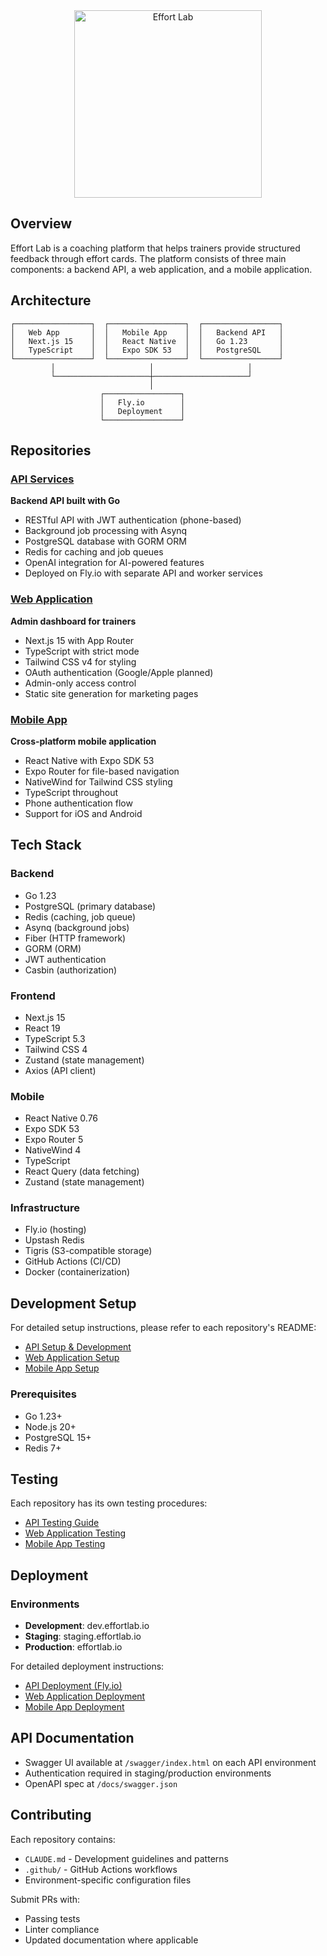 <div align="center">
  <picture>
    <source media="(prefers-color-scheme: dark)" srcset="https://effortlab.io/images/logo-white.png">
    <source media="(prefers-color-scheme: light)" srcset="https://effortlab.io/images/logo-dark.png">
    <img src="https://effortlab.io/images/logo-dark.png" alt="Effort Lab" width="300">
  </picture>
</div>

## Overview

Effort Lab is a coaching platform that helps trainers provide structured feedback through effort cards. The platform consists of three main components: a backend API, a web application, and a mobile application.

## Architecture

```
┌─────────────────┐  ┌─────────────────┐  ┌─────────────────┐
│   Web App       │  │   Mobile App    │  │   Backend API   │
│   Next.js 15    │  │   React Native  │  │   Go 1.23       │
│   TypeScript    │  │   Expo SDK 53   │  │   PostgreSQL    │
└─────────────────┘  └─────────────────┘  └─────────────────┘
         │                     │                     │
         └─────────────────────┼─────────────────────┘
                               │
                    ┌─────────────────┐
                    │   Fly.io        │
                    │   Deployment    │
                    └─────────────────┘
```

## Repositories

### [API Services](../../api)
**Backend API built with Go**
- RESTful API with JWT authentication (phone-based)
- Background job processing with Asynq
- PostgreSQL database with GORM ORM
- Redis for caching and job queues
- OpenAI integration for AI-powered features
- Deployed on Fly.io with separate API and worker services

### [Web Application](../../webapp)
**Admin dashboard for trainers**
- Next.js 15 with App Router
- TypeScript with strict mode
- Tailwind CSS v4 for styling
- OAuth authentication (Google/Apple planned)
- Admin-only access control
- Static site generation for marketing pages

### [Mobile App](../../native)
**Cross-platform mobile application**
- React Native with Expo SDK 53
- Expo Router for file-based navigation
- NativeWind for Tailwind CSS styling
- TypeScript throughout
- Phone authentication flow
- Support for iOS and Android

## Tech Stack

### Backend
- Go 1.23
- PostgreSQL (primary database)
- Redis (caching, job queue)
- Asynq (background jobs)
- Fiber (HTTP framework)
- GORM (ORM)
- JWT authentication
- Casbin (authorization)

### Frontend
- Next.js 15
- React 19
- TypeScript 5.3
- Tailwind CSS 4
- Zustand (state management)
- Axios (API client)

### Mobile
- React Native 0.76
- Expo SDK 53
- Expo Router 5
- NativeWind 4
- TypeScript
- React Query (data fetching)
- Zustand (state management)

### Infrastructure
- Fly.io (hosting)
- Upstash Redis
- Tigris (S3-compatible storage)
- GitHub Actions (CI/CD)
- Docker (containerization)

## Development Setup

For detailed setup instructions, please refer to each repository's README:
- [API Setup & Development](../../api/README.md#-quick-start)
- [Web Application Setup](../../webapp/README.md#quick-start)
- [Mobile App Setup](../../native/README.md#-quick-start)

### Prerequisites
- Go 1.23+
- Node.js 20+
- PostgreSQL 15+
- Redis 7+

## Testing

Each repository has its own testing procedures:
- [API Testing Guide](../../api/README.md#-testing)
- [Web Application Testing](../../webapp/README.md#available-scripts)
- [Mobile App Testing](../../native/README.md#-testing)

## Deployment

### Environments
- **Development**: dev.effortlab.io
- **Staging**: staging.effortlab.io  
- **Production**: effortlab.io

For detailed deployment instructions:
- [API Deployment (Fly.io)](../../api/README.md#-deployment)
- [Web Application Deployment](../../webapp/README.md#production-deployment)
- [Mobile App Deployment](../../native/README.md#-deployment)

## API Documentation

- Swagger UI available at `/swagger/index.html` on each API environment
- Authentication required in staging/production environments
- OpenAPI spec at `/docs/swagger.json`

## Contributing

Each repository contains:
- `CLAUDE.md` - Development guidelines and patterns
- `.github/` - GitHub Actions workflows
- Environment-specific configuration files

Submit PRs with:
- Passing tests
- Linter compliance
- Updated documentation where applicable
